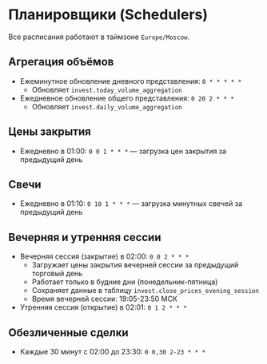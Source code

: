 # Планировщики (Schedulers)

Все расписания работают в таймзоне `Europe/Moscow`.

## Агрегация объёмов
- Ежеминутное обновление дневного представления: `0 * * * * *`
  - Обновляет `invest.today_volume_aggregation`
- Ежедневное обновление общего представления: `0 20 2 * * *`
  - Обновляет `invest.daily_volume_aggregation`

## Цены закрытия
- Ежедневно в 01:00: `0 0 1 * * *` — загрузка цен закрытия за предыдущий день

## Свечи
- Ежедневно в 01:10: `0 10 1 * * *` — загрузка минутных свечей за предыдущий день

## Вечерняя и утренняя сессии
- Вечерняя сессия (закрытие) в 02:00: `0 0 2 * * *`
  - Загружает цены закрытия вечерней сессии за предыдущий торговый день
  - Работает только в будние дни (понедельник-пятница)
  - Сохраняет данные в таблицу `invest.close_prices_evening_session`
  - Время вечерней сессии: 19:05-23:50 МСК
- Утренняя сессия (открытие) в 02:01: `0 1 2 * * *`

## Обезличенные сделки
- Каждые 30 минут с 02:00 до 23:30: `0 0,30 2-23 * * *`
